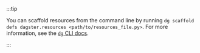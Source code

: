:::tip

You can scaffold resources from the command line by running `dg scaffold defs dagster.resources <path/to/resources_file.py>`. For more information, see the [`dg` CLI docs](/api/dg/dg-cli#dg-scaffold).

:::